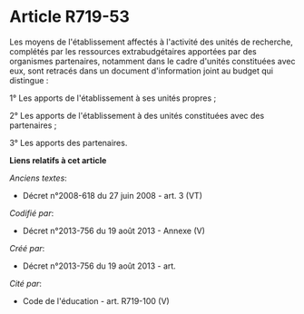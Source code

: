 # Article R719-53

Les moyens de l'établissement affectés à l'activité des unités de recherche, complétés par les ressources extrabudgétaires
apportées par des organismes partenaires, notamment dans le cadre d'unités constituées avec eux, sont retracés dans un
document d'information joint au budget qui distingue :

1° Les apports de l'établissement à ses unités propres ;

2° Les apports de l'établissement à des unités constituées avec des partenaires ;

3° Les apports des partenaires.

**Liens relatifs à cet article**

_Anciens textes_:

  - Décret n°2008-618 du 27 juin 2008 - art. 3 (VT)

_Codifié par_:

  - Décret n°2013-756 du 19 août 2013 -  Annexe (V)

_Créé par_:

  - Décret n°2013-756 du 19 août 2013 - art.

_Cité par_:

  - Code de l'éducation - art. R719-100 (V)
